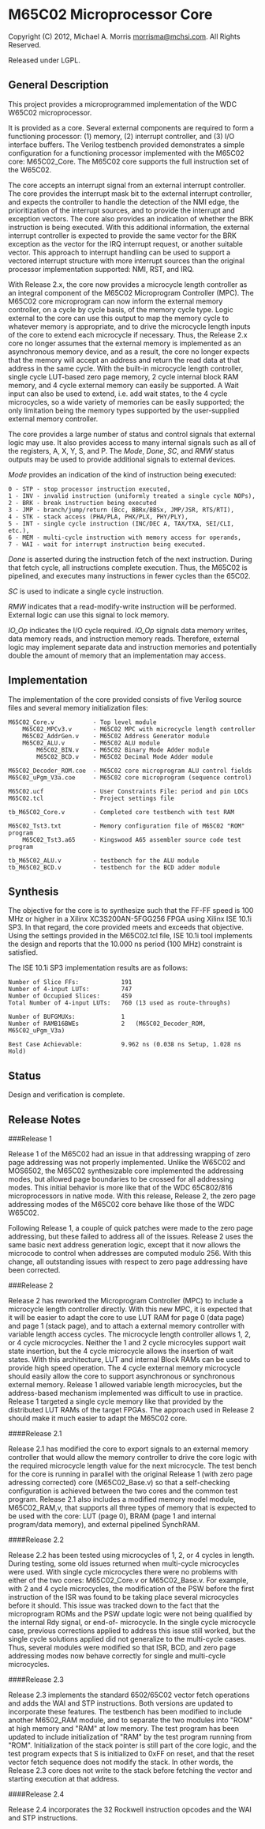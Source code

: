 M65C02 Microprocessor Core
=======================

Copyright (C) 2012, Michael A. Morris <morrisma@mchsi.com>.
All Rights Reserved.

Released under LGPL.

General Description
-------------------

This project provides a microprogrammed implementation of the WDC W65C02 
microprocessor.

It is provided as a core. Several external components are required to form a 
functioning processor: (1) memory, (2) interrupt controller, and (3) I/O 
interface buffers. The Verilog testbench provided demonstrates a simple 
configuration for a functioning processor implemented with the M65C02 core: 
M65C02_Core. The M65C02 core supports the full instruction set of the W65C02. 

The core accepts an interrupt signal from an external interrupt controller. 
The core provides the interrupt mask bit to the external interrupt controller, 
and expects the controller to handle the detection of the NMI edge, the 
prioritization of the interrupt sources, and to provide the interrupt and 
exception vectors. The core also provides an indication of whether the BRK 
instruction is being executed. With this additional information, the external 
interrupt controller is expected to provide the same vector for the BRK 
exception as the vector for the IRQ interrupt request, or another suitable 
vector. This approach to interrupt handling can be used to support a vectored 
interrupt structure with more interrupt sources than the original processor 
implementation supported: NMI, RST, and IRQ.

With Release 2.x, the core now provides a microcycle length controller as an 
integral component of the M65C02 Microprogram Controller (MPC). The M65C02 
core microprogram can now inform the external memory controller, on a cycle by 
cycle basis, of the memory cycle type. Logic external to the core can use this 
output to map the memory cycle to whatever memory is appropriate, and to drive 
the microcycle length inputs of the core to extend each microcycle if 
necessary. Thus, the Release 2.x core no longer assumes that the external 
memory is implemented as an asynchronous memory device, and as a result, the 
core no longer expects that the memory will accept an address and return the 
read data at that address in the same cycle. With the built-in microcycle 
length controller, single cycle LUT-based zero page memory, 2 cycle internal 
block RAM memory, and 4 cycle external memory can easily be supported. A Wait 
input can also be used to extend, i.e. add wait states, to the 4 cycle 
microcycles, so a wide variety of memories can be easily supported; the only 
limitation being the memory types supported by the user-supplied external 
memory controller.

The core provides a large number of status and control signals that external 
logic may use. It also provides access to many internal signals such as all of 
the registers, A, X, Y, S, and P. The *Mode*, *Done*, *SC*, and *RMW* status 
outputs may be used to provide additional signals to external devices.

*Mode* provides an indication of the kind of instruction being executed:

    0 - STP - stop processor instruction executed,
    1 - INV - invalid instruction (uniformly treated a single cycle NOPs),
    2 - BRK - break instruction being executed
    3 - JMP - branch/jump/return (Bcc, BBRx/BBSx, JMP/JSR, RTS/RTI),
    4 - STK - stack access (PHA/PLA, PHX/PLX, PHY/PLY),
    5 - INT - single cycle instruction (INC/DEC A, TAX/TXA, SEI/CLI, etc.),
    6 - MEM - multi-cycle instruction with memory access for operands,
    7 - WAI - wait for interrupt instruction being executed.

*Done* is asserted during the instruction fetch of the next instruction. 
During that fetch cycle, all instructions complete execution. Thus, the M65C02 
is pipelined, and executes many instructions in fewer cycles than the 65C02. 

*SC* is used to indicate a single cycle instruction.

*RMW* indicates that a read-modify-write instruction will be performed. External
logic can use this signal to lock memory.

*IO_Op* indicates the I/O cycle required. *IO_Op* signals data memory writes, 
data memory reads, and instruction memory reads. Therefore, external logic may 
implement separate data and instruction memories and potentially double the 
amount of memory that an implementation may access. 

Implementation
--------------

The implementation of the core provided consists of five Verilog source files 
and several memory initialization files:

    M65C02_Core.v           - Top level module
        M65C02_MPCv3.v      - M65C02 MPC with microcycle length controller
        M65C02_AddrGen.v    - M65C02 Address Generator module
        M65C02_ALU.v        - M65C02 ALU module
            M65C02_BIN.v    - M65C02 Binary Mode Adder module
            M65C02_BCD.v    - M65C02 Decimal Mode Adder module
    
    M65C02_Decoder_ROM.coe  - M65C02 core microprogram ALU control fields
    M65C02_uPgm_V3a.coe     - M65C02 core microprogram (sequence control)

    M65C02.ucf              - User Constraints File: period and pin LOCs
    M65C02.tcl              - Project settings file
    
    tb_M65C02_Core.v        - Completed core testbench with test RAM
    
    M65C02_Tst3.txt         - Memory configuration file of M65C02 "ROM" program
        M65C02_Tst3.a65     - Kingswood A65 assembler source code test program

    tb_M65C02_ALU.v         - testbench for the ALU module
    tb_M65C02_BCD.v         - testbench for the BCD adder module

Synthesis
---------

The objective for the core is to synthesize such that the FF-FF speed is 100 MHz
or higher in a Xilinx XC3S200AN-5FGG256 FPGA using Xilinx ISE 10.1i SP3. In that
regard, the core provided meets and exceeds that objective. Using the settings
provided in the M65C02.tcl file, ISE 10.1i tool implements the design and
reports that the 10.000 ns period (100 MHz) constraint is satisfied.

The ISE 10.1i SP3 implementation results are as follows:

    Number of Slice FFs:            191
    Number of 4-input LUTs:         747
    Number of Occupied Slices:      459
    Total Number of 4-input LUTs:   760 (13 used as route-throughs)

    Number of BUFGMUXs:             1
    Number of RAMB16BWEs            2   (M65C02_Decoder_ROM, M65C02_uPgm_V3a)

    Best Case Achievable:           9.962 ns (0.038 ns Setup, 1.028 ns Hold)

Status
------

Design and verification is complete.

Release Notes
-------------

###Release 1

Release 1 of the M65C02 had an issue in that addressing wrapping of zero page 
addressing was not properly implemented. Unlike the W65C02 and MOS6502, the 
M65C02 synthesizable core implemented the addressing modes, but allowed page 
boundaries to be crossed for all addressing modes. This initial behavior is 
more like that of the WDC 65C802/816 microprocessors in native mode. With this 
release, Release 2, the zero page addressing modes of the M65C02 core behave 
like those of the WDC W65C02.

Following Release 1, a couple of quick patches were made to the zero page 
addressing, but these failed to address all of the issues. Release 2 uses the 
same basic next address generation logic, except that it now allows the 
microcode to control when addresses are computed modulo 256. With this change, 
all outstanding issues with respect to zero page addressing have been 
corrected.

###Release 2

Release 2 has reworked the Microprogram Controller (MPC) to include a 
microcycle length controller directly. With this new MPC, it is expected that 
it will be easier to adapt the core to use LUT RAM for page 0 (data page) and 
page 1 (stack page), and to attach a external memory controller with variable 
length access cycles. The microcycle length controller allows 1, 2, or 4 cycle 
microcycles. Neither the 1 and 2 cycle microcyles support wait state 
insertion, but the 4 cycle microcycle allows the insertion of wait states. 
With this architecture, LUT and internal Block RAMs can be used to provide 
high speed operation. The 4 cycle external memory microcycle should easily 
allow the core to support asynchronous or synchronous external memory. Release 
1 allowed variable length microcycles, but the address-based mechanism 
implemented was difficult to use in practice. Release 1 targeted a single 
cycle memory like that provided by the distributed LUT RAMs of the target 
FPGAs. The approach used in Release 2 should make it much easier to adapt the 
M65C02 core.

####Release 2.1

Release 2.1 has modified the core to export signals to an external memory
controller that would allow the memory controller to drive the core logic with
the required microcycle length value for the next microcycle. The test bench for
the core is running in parallel with the original Release 1 (with zero page
adressing corrected) core (M65C02_Base.v) so that a self-checking configuration
is achieved between the two cores and the common test program. Release 2.1 also
includes a modified memory model module, M65C02_RAM,v, that supports all three
types of memory that is expected to be used with the core: LUT (page 0), BRAM
(page 1 and internal program/data memory), and external pipelined SynchRAM.

####Release 2.2

Release 2.2 has been tested using microcycles of 1, 2, or 4 cycles in length. 
During testing, some old issues returned when multi-cycle microcycles were 
used. With single cycle microcycles there were no problems with either of the 
two cores: M65C02_Core.v or M65C02_Base.v. For example, with 2 and 4 cycle 
microcycles, the modification of the PSW before the first instruction of the 
ISR was found to be taking place several microcycles before it should. This 
issue was tracked down to the fact that the microprogram ROMs and the PSW 
update logic were not being qualified by the internal Rdy signal, or end-of-
microcycle. In the single cycle microcycle case, previous corrections applied 
to address this issue still worked, but the single cycle solutions applied did 
not generalize to the multi-cycle cases. Thus, several modules were modified 
so that ISR, BCD, and zero page addressing modes now behave correctly for 
single and multi-cycle microcycles.

####Release 2.3

Release 2.3 implements the standard 6502/65C02 vector fetch operations and 
adds the WAI and STP instructions. Both versions are updated to incorporate 
these features. The testbench has been modified to include another M6502_RAM 
module, and to separate the two modules into "ROM" at high memory and "RAM" at 
low memory. The test program has been updated to include initialization of 
"RAM" by the test program running from "ROM". Initialization of the stack 
pointer is still part of the core logic, and the test program expects that S 
is initialized to 0xFF on reset, and that the reset vector fetch sequence does 
not modify the stack. In other words, the Release 2.3 core does not write to 
the stack before fetching the vector and starting execution at that address.

####Release 2.4

Release 2.4 incorporates the 32 Rockwell instruction opcodes and the WAI and STP
instructions.
